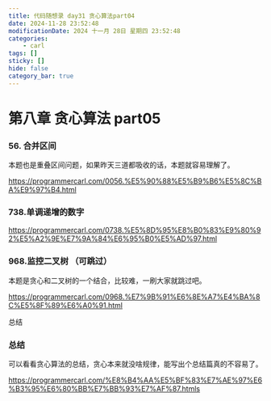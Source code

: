 ```yaml
---
title: 代码随想录 day31 贪心算法part04
date: 2024-11-28 23:52:48
modificationDate: 2024 十一月 28日 星期四 23:52:48
categories: 
	- carl
tags: []
sticky: []
hide: false
category_bar: true
---
```


# 第八章 贪心算法 part05

### 56. 合并区间

本题也是重叠区间问题，如果昨天三道都吸收的话，本题就容易理解了。

https://programmercarl.com/0056.%E5%90%88%E5%B9%B6%E5%8C%BA%E9%97%B4.html

### 738.单调递增的数字

https://programmercarl.com/0738.%E5%8D%95%E8%B0%83%E9%80%92%E5%A2%9E%E7%9A%84%E6%95%B0%E5%AD%97.html

### 968.监控二叉树 （可跳过）

本题是贪心和二叉树的一个结合，比较难，一刷大家就跳过吧。

https://programmercarl.com/0968.%E7%9B%91%E6%8E%A7%E4%BA%8C%E5%8F%89%E6%A0%91.html

总结

### 总结

可以看看贪心算法的总结，贪心本来就没啥规律，能写出个总结篇真的不容易了。

https://programmercarl.com/%E8%B4%AA%E5%BF%83%E7%AE%97%E6%B3%95%E6%80%BB%E7%BB%93%E7%AF%87.htmls